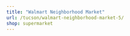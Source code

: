 ```yaml
---
title: "Walmart Neighborhood Market"
url: /tucson/walmart-neighborhood-market-5/
shop: supermarket
---
```


